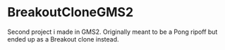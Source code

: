 # BreakoutCloneGMS2
Second project i made in GMS2. Originally meant to be a Pong ripoff but ended up as a Breakout clone instead.
